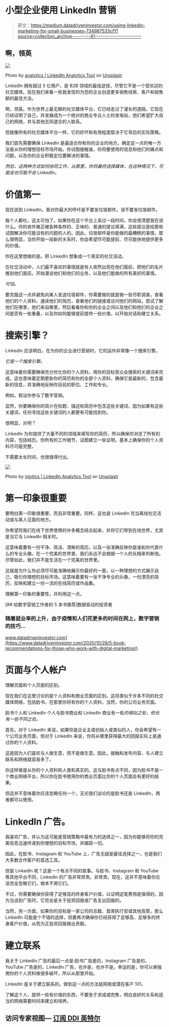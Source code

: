 # 小型企业使用 LinkedIn 营销

> 原文：<https://medium.datadriveninvestor.com/using-linkedin-marketing-for-small-businesses-734987533cf1?source=collection_archive---------41----------------------->

## 啊，领英

![](img/3e0369a374c1bcd79c4f2ca9ee801771.png)

Photo by [analytics | LinkedIn Analytics Tool](https://unsplash.com/@inlytics?utm_source=medium&utm_medium=referral) on [Unsplash](https://unsplash.com?utm_source=medium&utm_medium=referral)

LinkedIn 拥有超过 5 亿用户，是 B2B 领域的最佳途径，尽管它不是一个受欢迎的社交媒体。现在我们来看一些我发现的为您的企业创造更多销售线索、客户和销售额的最佳方法。

啊，领英。作为世界上最无聊的社交媒体平台，它已经走过了漫长的道路。它现在已经证明了自己，并发展成为一个绝对的商业专业人士的发电站，他们希望扩大自己的网络，并与其他志同道合的人联系。

但就像所有的社交媒体平台一样，它的好坏和有用程度取决于它背后的实际策略。

我们首先需要确保 LinkedIn 是最适合你和你的企业的地方。确定这一点的唯一方法是从你的理想目标市场开始，你试图接触谁，你将要使用的信息和他们的痛点和问题，以及你的企业积极定位要解决的事情。

*然后，这两种方式如何协同工作，从那里，你将最终选择媒体，在这种情况下，可能会也可能不会 LinkedIn。*

# 价值第一

现在说到 LinkedIn，我对你最大的呼吁是不要发垃圾邮件。请不要发垃圾邮件。

每个人都吐，这太可怕了。如果你在这个平台上呆过一段时间，你会很清楚我在说什么。你的收件箱正被各种各样的、乏味的、普通的提议填满，这些提议是给那些试图解决你可能没有的问题的人的。因此，垃圾邮件是你能做的最糟糕的事情，那么很明显，当你开始一段新的关系时，你会希望尽可能提前、尽可能快地提供更多的价值。

你在这里想做的是。把 LinkedIn 想象成一个真实的社交活动。

在社交活动中，人们最不喜欢的事情就是有人突然出现在他们面前，把他们的名片推到他们面前，开始漫谈他们和他们的业务，以及他们能做的所有美好的事情。

*可怕。*

要克服这一点并避免向某人发送垃圾邮件，你需要做的就是做一些尽职调查。查看他们的个人资料，通读他们的简历，查看他们的链接或访问他们的网站，尝试了解他们在哪里，他们来自哪里，然后看看你和你的企业之间以及他们和他们的企业之间是否有一些重叠，以及你如何能够提前提供一些价值，以开始对话和建立关系。

# 搜索引擎？

LinkedIn 应该明白，在为你的企业进行营销时，它的运作非常像一个搜索引擎。

*它是一个搜索引擎。*

这意味着你需要确保充分优化你的个人资料，用你的目标受众会搜索的关键词来完成。这也意味着定期更新你的简历和你的全部个人资料，确保它是最新的，包含最新的信息，并准确地反映你目前的职位、工作和专长。

例如，假设你参与了数字营销。

显然，你要确保你的简介在标题、描述和简历中包含这些关键词，因为如果有这些关键词，任何寻找这些关键词的人都更有可能找到你。

很明显，对吧？

LinkedIn 为你提供了大量不同的领域来填写你的简历，所以确保你浏览了所有的内容，包括经历。你所有的工作细节，试图建立一些证明，基本上确保你的个人资料尽可能完整。

不需要太长时间，也很值得付出。

![](img/75a14f8bfe2dad6928f4c74577b784c3.png)

Photo by [inlytics | LinkedIn Analytics Tool](https://unsplash.com/@inlytics?utm_source=medium&utm_medium=referral) on [Unsplash](https://unsplash.com?utm_source=medium&utm_medium=referral)

# 第一印象很重要

要明白第一印象很重要，而且非常重要。同样，这也是 LinkedIn 充当离线社交活动或与某人见面的地方。

你希望将我们在线下世界使用的许多概念结合起来，并将它们带到在线世界，尤其是当它与 LinkedIn 相关时。

这意味着要有一份干净、简洁、清晰的简历，以及一张准确反映你是谁和你代表什么的专业头像。在一个完美的世界里，我们永远不会根据一个人的长相来判断他。尽管如此，我们并不是生活在一个完美的世界里。

这就是为什么你必须尽可能准确地展示你最好的一面，以一种理想的方式展示自己，吸引你理想的目标市场。这意味着要有一张干净专业的头像，一份漂亮的简历，反映和建立一份一流的在线简历或作品集。

理解第一印象的重要性，并利用这一点。

[](https://www.datadriveninvestor.com/2020/10/28/5-book-recommendations-for-those-who-work-with-digital-marketing/) [## 给数字营销工作者的 5 本书推荐|数据驱动的投资者

### 随着就业率的上升，由于疫情和人们花更多的时间在网上，数字营销的技巧…

www.datadriveninvestor.com](https://www.datadriveninvestor.com/2020/10/28/5-book-recommendations-for-those-who-work-with-digital-marketing/) 

# 页面与个人帐户

理解页面和个人页面的区别。

现在我们在这里讨论的是个人资料和商业页面的区别。这将类似于许多不同的社交媒体网络，包括脸书，在那里你将有你的个人资料，当然，你的公司业务页面。

脸书个人和 LinkedIn 个人与脸书商业和 LinkedIn 商业有一些*的相似之处，但也有一些不同之处。*

首先，对于 LinkedIn 来说，如果你是企业主或创始人或类似的人，你会希望有一个公司业务页面，但对于 LinkedIn 来说，你将从哪里获得最大的回报实际上是通过你的个人资料。

这是因为人们喜欢与人做生意，而不是做生意。因此，接触和发布内容，与人建立联系和网络就容易多了。

你这样做是从你的个人资料和人类和真实的。这与脸书有点不同，因为脸书不是一个商业网络平台，所以你在脸书使用你的商业页面比你的个人页面会有更好的结果。

但这并不意味着你应该忽略任何一个，无论我们谈论的是脸书还是 LinkedIn，两者都可以使用。

# LinkedIn 广告。

我喜欢广告，并认为这可能是营销策略中最有力的选择之一，因为你能够将你的完美信息迅速传递到你理想的目标市场，并跟踪一切。

因此，在脸书、Instagram 和 YouTube 上，广告无疑是最佳选择之一，也是我们大多数合作客户的首选工具。

但是 LinkedIn 呢？这是一个有点不同的故事。与脸书、Instagram 和 YouTube 等其他平台不同，LinkedIn 的广告非常昂贵。非常贵。现在，这并不意味着你应该完全忽略它们，根本不用它们。

不过，你需要确保你获得了足够高的终身客户价值，以证明这笔费用是值得的，因为当谈到广告时，它完全是关于投资回报或广告支出回报的。

当然，另一方面，如果你的目标是一家公司的总裁、首席执行官或其他高管，那么 LinkedIn 可能是个不错的选择，但要再次确保你已经获得了足够高、足够多的终身客户价值，从而为正投资回报做出贡献。

# 建立联系

我关于 LinkedIn 广告的最后一点是:脸书广告是的，Instagram 广告是的，YouTube 广告是的，LinkedIn 广告，也许是，也许不是。幸运的是，你可以单独用你的个人资料做很多破坏，所以从那里开始。

LinkedIn 是关于建立联系的。做到这一点的方法是网络或潜在客户 101。

了解这个人，提供一些有价值的东西，不要急于求成或兜售，明白良好的关系和适当的网络需要时间来建立和培养。

## 访问专家视图— [订阅 DDI 英特尔](https://datadriveninvestor.com/ddi-intel)